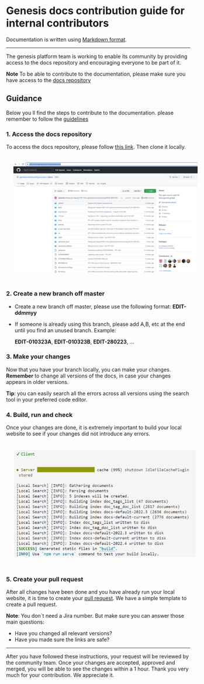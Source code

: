 # Genesis docs contribution guide for internal contributors

Documentation is written using [Markdown format](markdown-syntax.md).

---


The genesis platform team is working to enable its community by providing access to the docs repository and encouraging everyone to be part of it.

**Note** To be able to contribute to the documentation, please make sure you have access to the [docs repository](https://github.com/genesiscommunitysuccess/docs)

## Guidance
Below you ll find the steps to contribute to the documentation. please remember to follow the [guidelines](./Type-of-contribution.md)


### 1. Access the docs repository
To access the docs repository, please follow [this link](https://github.com/genesiscommunitysuccess/docs). Then clone it locally.

<img src="./img_src/community_repo.PNG" width="700" style="margin: 20px">

### 2. Create a new branch off master

- Create a new branch off master, please use the following format: **EDIT-ddmmyy**
- If someone is already using this branch, please add A,B, etc at the end until you find an unused branch. Example:
   
    **EDIT-010323A**, **EDIT-010323B**, **EDIT-280223**, ...

### 3. Make your changes

Now that you have your branch locally, you can make your changes. **Remember** to change all versions of the docs, in case your changes appears in older versions.

**Tip**: you can easily search all the errors across all versions using the search tool in your preferred code editor.

### 4. Build, run and check

Once your changes are done, it is extremely important to build your local website to see if your changes did not introduce any errors. 

<img src="./img_src/build_website.PNG" width="700px" style="margin: 20px">

### 5. Create your pull request

After all changes have been done and you have already run your local website, it is time to create your [pull request](https://github.com/genesiscommunitysuccess/docs/compare). We have a simple template to create a pull request.

**Note**: You don`t need a Jira number. But make sure you can answer those main questions:
- Have you changed all relevant versions?
- Have you made sure the links are safe?

---

After you have followed these instructions, your request will be reviewed by the community team. Once your changes are accepted, approved and merged, you will be able to see the changes within a 1 hour. Thank you very much for your contribution. We appreciate it.